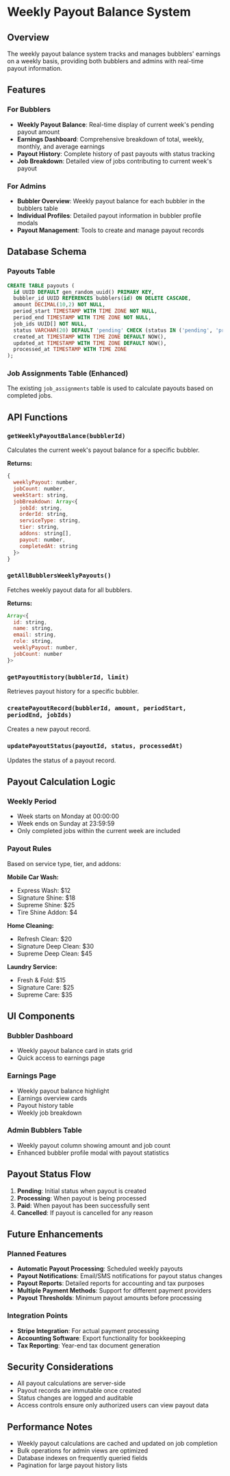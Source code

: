 # Weekly Payout Balance System

## Overview
The weekly payout balance system tracks and manages bubblers' earnings on a weekly basis, providing both bubblers and admins with real-time payout information.

## Features

### For Bubblers
- **Weekly Payout Balance**: Real-time display of current week's pending payout amount
- **Earnings Dashboard**: Comprehensive breakdown of total, weekly, monthly, and average earnings
- **Payout History**: Complete history of past payouts with status tracking
- **Job Breakdown**: Detailed view of jobs contributing to current week's payout

### For Admins
- **Bubbler Overview**: Weekly payout balance for each bubbler in the bubblers table
- **Individual Profiles**: Detailed payout information in bubbler profile modals
- **Payout Management**: Tools to create and manage payout records

## Database Schema

### Payouts Table
```sql
CREATE TABLE payouts (
  id UUID DEFAULT gen_random_uuid() PRIMARY KEY,
  bubbler_id UUID REFERENCES bubblers(id) ON DELETE CASCADE,
  amount DECIMAL(10,2) NOT NULL,
  period_start TIMESTAMP WITH TIME ZONE NOT NULL,
  period_end TIMESTAMP WITH TIME ZONE NOT NULL,
  job_ids UUID[] NOT NULL,
  status VARCHAR(20) DEFAULT 'pending' CHECK (status IN ('pending', 'processing', 'paid', 'cancelled')),
  created_at TIMESTAMP WITH TIME ZONE DEFAULT NOW(),
  updated_at TIMESTAMP WITH TIME ZONE DEFAULT NOW(),
  processed_at TIMESTAMP WITH TIME ZONE
);
```

### Job Assignments Table (Enhanced)
The existing `job_assignments` table is used to calculate payouts based on completed jobs.

## API Functions

### `getWeeklyPayoutBalance(bubblerId)`
Calculates the current week's payout balance for a specific bubbler.

**Returns:**
```javascript
{
  weeklyPayout: number,
  jobCount: number,
  weekStart: string,
  jobBreakdown: Array<{
    jobId: string,
    orderId: string,
    serviceType: string,
    tier: string,
    addons: string[],
    payout: number,
    completedAt: string
  }>
}
```

### `getAllBubblersWeeklyPayouts()`
Fetches weekly payout data for all bubblers.

**Returns:**
```javascript
Array<{
  id: string,
  name: string,
  email: string,
  role: string,
  weeklyPayout: number,
  jobCount: number
}>
```

### `getPayoutHistory(bubblerId, limit)`
Retrieves payout history for a specific bubbler.

### `createPayoutRecord(bubblerId, amount, periodStart, periodEnd, jobIds)`
Creates a new payout record.

### `updatePayoutStatus(payoutId, status, processedAt)`
Updates the status of a payout record.

## Payout Calculation Logic

### Weekly Period
- Week starts on Monday at 00:00:00
- Week ends on Sunday at 23:59:59
- Only completed jobs within the current week are included

### Payout Rules
Based on service type, tier, and addons:

**Mobile Car Wash:**
- Express Wash: $12
- Signature Shine: $18
- Supreme Shine: $25
- Tire Shine Addon: $4

**Home Cleaning:**
- Refresh Clean: $20
- Signature Deep Clean: $30
- Supreme Deep Clean: $45

**Laundry Service:**
- Fresh & Fold: $15
- Signature Care: $25
- Supreme Care: $35

## UI Components

### Bubbler Dashboard
- Weekly payout balance card in stats grid
- Quick access to earnings page

### Earnings Page
- Weekly payout balance highlight
- Earnings overview cards
- Payout history table
- Weekly job breakdown

### Admin Bubblers Table
- Weekly payout column showing amount and job count
- Enhanced bubbler profile modal with payout statistics

## Payout Status Flow

1. **Pending**: Initial status when payout is created
2. **Processing**: When payout is being processed
3. **Paid**: When payout has been successfully sent
4. **Cancelled**: If payout is cancelled for any reason

## Future Enhancements

### Planned Features
- **Automatic Payout Processing**: Scheduled weekly payouts
- **Payout Notifications**: Email/SMS notifications for payout status changes
- **Payout Reports**: Detailed reports for accounting and tax purposes
- **Multiple Payment Methods**: Support for different payment providers
- **Payout Thresholds**: Minimum payout amounts before processing

### Integration Points
- **Stripe Integration**: For actual payment processing
- **Accounting Software**: Export functionality for bookkeeping
- **Tax Reporting**: Year-end tax document generation

## Security Considerations

- All payout calculations are server-side
- Payout records are immutable once created
- Status changes are logged and auditable
- Access controls ensure only authorized users can view payout data

## Performance Notes

- Weekly payout calculations are cached and updated on job completion
- Bulk operations for admin views are optimized
- Database indexes on frequently queried fields
- Pagination for large payout history lists 